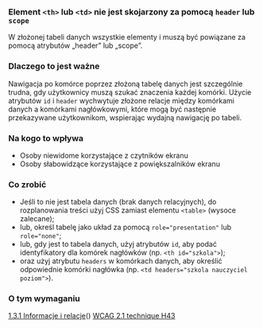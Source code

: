 ### Element `<th>` lub `<td>` nie jest skojarzony za pomocą `header` lub `scope`

W złożonej tabeli danych wszystkie elementy <th> i <td> muszą być powiązane za pomocą atrybutów „header” lub „scope”.

### Dlaczego to jest ważne


Nawigacja po komórce poprzez złożoną tabelę danych jest szczególnie trudna, gdy użytkownicy muszą szukać znaczenia każdej komórki. Użycie atrybutów `id` i `header` wychwytuje złożone relacje między komórkami danych a komórkami nagłówkowymi, które mogą być następnie przekazywane użytkownikom, wspierając wydajną nawigację po tabeli.

### Na kogo to wpływa

- Osoby niewidome korzystające z czytników ekranu
- Osoby słabowidzące korzystające z powiększalników ekranu

### Co zrobić

- Jeśli to nie jest tabela danych (brak danych relacyjnych), do rozplanowania treści użyj CSS zamiast elementu `<table>` (wysoce zalecane);
- lub, określ tabelę jako układ za pomocą `role="presentation"` lub `role="none"`;
- lub, gdy jest to tabela danych, użyj atrybutów `id`, aby podać identyfikatory dla komórek nagłówków (np. `<th id="szkola">`);
- oraz  użyj atrybutu `headers` w komórkach danych, aby określić odpowiednie komórki nagłówka (np. `<td headers="szkola nauczyciel poziom">`).

### O tym wymaganiu

[1.3.1 Informacje i relacje]()()
[WCAG 2.1 technique H43](https://www.w3.org/WAI/WCAG21/Techniques/html/H43)



